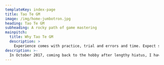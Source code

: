 ```yaml
---
templateKey: index-page
title: Tao Te GM
image: /img/home-jumbotron.jpg
heading: Tao Te GM
subheading: A rocky path of game mastering
mainpitch:
  title: Why Tao Te GM
  description: >
    Experience comes with practice, trial and errors and time. Expect some actual plays and thoughts on key and less important parts of the whole TTRPG experience.
description: >-
  In October 2017, coming back to the hobby after lengthy hiatus, I have discovered that with things like Internet and crowdfunding the RPGs have entered a whole new age. It's great to be TTRPG fan today with the diversity and plethora of options to choose from. Having this whole new chance for exploration of my hobby, I've decided that I may also have something to share - things I have learned, discovered, came up with or concluded basing on the experience.
---
```

